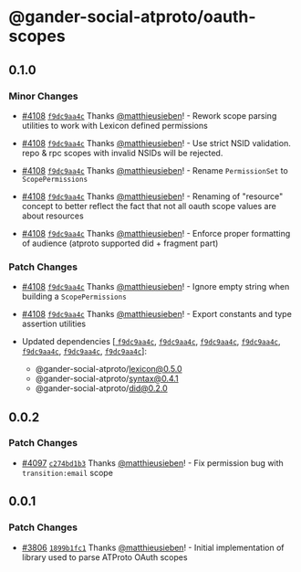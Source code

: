 # @gander-social-atproto/oauth-scopes

## 0.1.0

### Minor Changes

- [#4108](https://github.com/bluesky-social/atproto/pull/4108) [
  `f9dc9aa4c`](https://github.com/bluesky-social/atproto/commit/f9dc9aa4c9eaf2f82d140fbf011a9015e7f1a00d)
  Thanks [@matthieusieben](https://github.com/matthieusieben)! - Rework scope parsing utilities to work with Lexicon
  defined permissions

- [#4108](https://github.com/bluesky-social/atproto/pull/4108) [
  `f9dc9aa4c`](https://github.com/bluesky-social/atproto/commit/f9dc9aa4c9eaf2f82d140fbf011a9015e7f1a00d)
  Thanks [@matthieusieben](https://github.com/matthieusieben)! - Use strict NSID validation. repo & rpc scopes with
  invalid NSIDs will be rejected.

- [#4108](https://github.com/bluesky-social/atproto/pull/4108) [
  `f9dc9aa4c`](https://github.com/bluesky-social/atproto/commit/f9dc9aa4c9eaf2f82d140fbf011a9015e7f1a00d)
  Thanks [@matthieusieben](https://github.com/matthieusieben)! - Rename `PermissionSet` to `ScopePermissions`

- [#4108](https://github.com/bluesky-social/atproto/pull/4108) [
  `f9dc9aa4c`](https://github.com/bluesky-social/atproto/commit/f9dc9aa4c9eaf2f82d140fbf011a9015e7f1a00d)
  Thanks [@matthieusieben](https://github.com/matthieusieben)! - Renaming of "resource" concept to better reflect the
  fact that not all oauth scope values are about resources

- [#4108](https://github.com/bluesky-social/atproto/pull/4108) [
  `f9dc9aa4c`](https://github.com/bluesky-social/atproto/commit/f9dc9aa4c9eaf2f82d140fbf011a9015e7f1a00d)
  Thanks [@matthieusieben](https://github.com/matthieusieben)! - Enforce proper formatting of audience (atproto
  supported did + fragment part)

### Patch Changes

- [#4108](https://github.com/bluesky-social/atproto/pull/4108) [
  `f9dc9aa4c`](https://github.com/bluesky-social/atproto/commit/f9dc9aa4c9eaf2f82d140fbf011a9015e7f1a00d)
  Thanks [@matthieusieben](https://github.com/matthieusieben)! - Ignore empty string when building a `ScopePermissions`

- [#4108](https://github.com/bluesky-social/atproto/pull/4108) [
  `f9dc9aa4c`](https://github.com/bluesky-social/atproto/commit/f9dc9aa4c9eaf2f82d140fbf011a9015e7f1a00d)
  Thanks [@matthieusieben](https://github.com/matthieusieben)! - Export constants and type assertion utilities

- Updated dependencies [[
  `f9dc9aa4c`](https://github.com/bluesky-social/atproto/commit/f9dc9aa4c9eaf2f82d140fbf011a9015e7f1a00d), [
  `f9dc9aa4c`](https://github.com/bluesky-social/atproto/commit/f9dc9aa4c9eaf2f82d140fbf011a9015e7f1a00d), [
  `f9dc9aa4c`](https://github.com/bluesky-social/atproto/commit/f9dc9aa4c9eaf2f82d140fbf011a9015e7f1a00d), [
  `f9dc9aa4c`](https://github.com/bluesky-social/atproto/commit/f9dc9aa4c9eaf2f82d140fbf011a9015e7f1a00d), [
  `f9dc9aa4c`](https://github.com/bluesky-social/atproto/commit/f9dc9aa4c9eaf2f82d140fbf011a9015e7f1a00d), [
  `f9dc9aa4c`](https://github.com/bluesky-social/atproto/commit/f9dc9aa4c9eaf2f82d140fbf011a9015e7f1a00d), [
  `f9dc9aa4c`](https://github.com/bluesky-social/atproto/commit/f9dc9aa4c9eaf2f82d140fbf011a9015e7f1a00d)]:
    - @gander-social-atproto/lexicon@0.5.0
    - @gander-social-atproto/syntax@0.4.1
    - @gander-social-atproto/did@0.2.0

## 0.0.2

### Patch Changes

- [#4097](https://github.com/bluesky-social/atproto/pull/4097) [
  `c274bd1b3`](https://github.com/bluesky-social/atproto/commit/c274bd1b38813abd5b287f1c94dca1fd62854918)
  Thanks [@matthieusieben](https://github.com/matthieusieben)! - Fix permission bug with `transition:email` scope

## 0.0.1

### Patch Changes

- [#3806](https://github.com/bluesky-social/atproto/pull/3806) [
  `1899b1fc1`](https://github.com/bluesky-social/atproto/commit/1899b1fc16bc5cd7bb930ec697898766c3a05add)
  Thanks [@matthieusieben](https://github.com/matthieusieben)! - Initial implementation of library used to parse ATProto
  OAuth scopes
